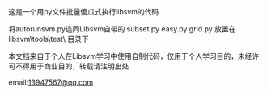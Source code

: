 这是一个用py文件批量傻瓜式执行libsvm的代码

将autorunsvm.py连同Libsvm自带的 subset.py easy.py grid.py 放置在 libsvm\tools\test\  目录下

本文档来自于个人在Libsvm学习中使用自制代码，仅用于个人学习目的，未经许可不得用于商业目的，转载请注明出处

email:13947567@qq.com
